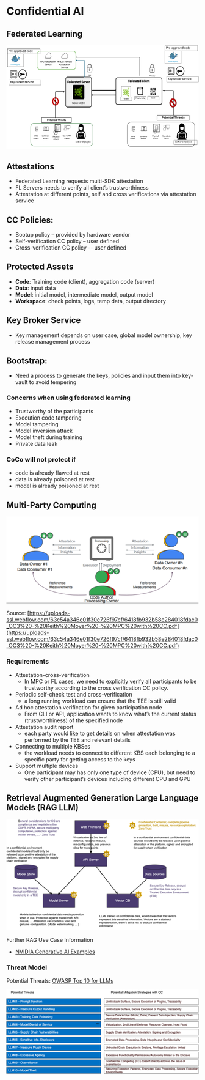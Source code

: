 # Confidential AI

## Federated Learning

![Federated Learning](./images/FederatedLearning.png)

## Attestations
- Federated Learning requests multi-SDK attestation
- FL Servers needs to verify all client’s trustworthiness
- Attestation at different points, self and cross verifications via attestation service

## CC Policies:
- Bootup policy – provided by hardware vendor
- Self-verification CC policy – user defined
- Cross-verification CC policy  -- user defined

## Protected Assets
- **Code**: Training code (client), aggregation code (server)
- **Data**: input data
- **Model**:  initial model, intermediate model, output model
- **Workspace**: check points, logs, temp data, output directory

## Key Broker Service
- Key management depends on user case, global model ownership, key release management process

## Bootstrap:
- Need a process to generate the keys, policies and input them into key-vault to avoid tempering

### Concerns when using federated learning
- Trustworthy of the participants
- Execution code tampering
- Model tampering
- Model inversion attack
- Model theft during training
- Private data leak 

### CoCo will not protect if
- code is already flawed at rest
- data is already poisoned at rest
- model is already poisoned at rest

## Multi-Party Computing

![Multi-Party Computing](./images/MultiPartyCompute.png)

Source: [https://uploads-ssl.webflow.com/63c54a346e01f30e726f97cf/6418fb932b58e284018fdac0_OC3%20-%20Keith%20Moyer%20-%20MPC%20with%20CC.pdf](https://uploads-ssl.webflow.com/63c54a346e01f30e726f97cf/6418fb932b58e284018fdac0_OC3%20-%20Keith%20Moyer%20-%20MPC%20with%20CC.pdf)


### Requirements
- Attestation-cross-verification
  - In MPC or FL cases, we need to explicitly verify all participants to be trustworthy according to the cross verification CC policy. 
- Periodic self-check test and cross-verification
  - a long running workload can ensure that the TEE is still valid
- Ad hoc attestation verification for given participation node
  - From CLI or API, application wants to know what’s the current status (trustworthiness) of the specified node
- Attestation audit report 
  - each party would like to get details on when attestation was performed by the TEE and relevant details
- Connecting to multiple KBSes
  - the workload needs to connect to different KBS each belonging to a specific party for getting access to the keys
- Support multiple devices
  - One participant may has only one type of device (CPU), but need to verify other participant’s devices including different CPU and GPU

## Retrieval Augmented Generation Large Language Models (RAG LLM)

![RAG LLM](./images/RAG_LLMS.png)

Further RAG Use Case Information 
- [NVIDIA Generative AI Examples](https://github.com/NVIDIA/GenerativeAIExamples)

### Threat Model
Potential Threats: [OWASP Top 10 for LLMs](https://owasp.org/www-project-top-10-for-large-language-model-applications/)

![RAG Threat Model](./images/RAG_ThreatModel.png)